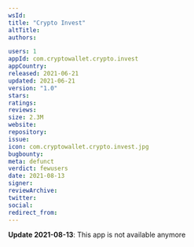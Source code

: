 ```yaml
---
wsId: 
title: "Crypto Invest"
altTitle: 
authors:

users: 1
appId: com.cryptowallet.crypto.invest
appCountry: 
released: 2021-06-21
updated: 2021-06-21
version: "1.0"
stars: 
ratings: 
reviews: 
size: 2.3M
website: 
repository: 
issue: 
icon: com.cryptowallet.crypto.invest.jpg
bugbounty: 
meta: defunct
verdict: fewusers
date: 2021-08-13
signer: 
reviewArchive:
twitter: 
social:
redirect_from:
---
```


**Update 2021-08-13**: This app is not available anymore
